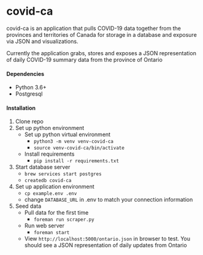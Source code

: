 # covid-ca
covid-ca is an application that pulls COVID-19 data together from the provinces and territories of Canada for storage in a database and exposure via JSON and visualizations. 

Currently the application grabs, stores and exposes a JSON representation of daily COVID-19 summary data from the province of Ontario

#### Dependencies

- Python 3.6+
- Postgresql

#### Installation

1. Clone repo
2. Set up python environment
	- Set up python virtual environment
		- ```python3 -m venv venv-covid-ca```
		- ```source venv-covid-ca/bin/activate```
	- Install requirements
		- ```pip install -r requirements.txt```
3. Start database server
	 - ```brew services start postgres```
	 - ```createdb covid-ca```
4. Set up application environment
	- ```cp example.env .env```
	- change ```DATABASE_URL``` in .env to match your connection information
5. Seed data
	- Pull data for the first time
		- ```foreman run scraper.py```
	- Run web server
		- ```foreman start```
	- View `http://localhost:5000/ontario.json` in browser to test. You should see a JSON representation of daily updates from Ontario